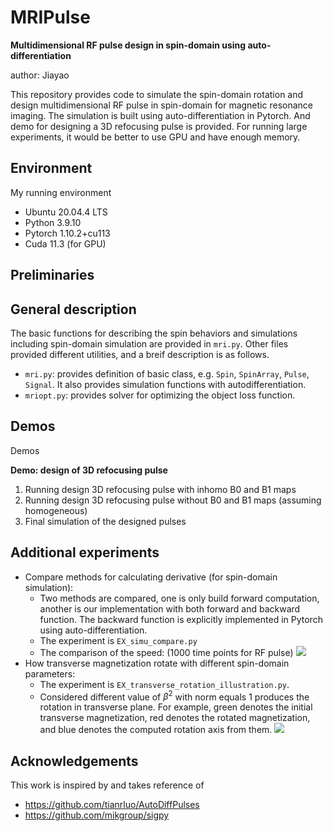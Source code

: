 # MRIPulse
**Multidimensional RF pulse design in spin-domain using auto-differentiation**

author: Jiayao

This repository provides code to simulate the spin-domain rotation and design multidimensional RF pulse in spin-domain for magnetic resonance imaging. The simulation is built using auto-differentiation in Pytorch. And demo for designing a 3D refocusing pulse is provided. For running large experiments, it would be better to use GPU and have enough memory.

## Environment
My running environment
- Ubuntu 20.04.4 LTS
- Python 3.9.10
- Pytorch 1.10.2+cu113
- Cuda 11.3 (for GPU)

## Preliminaries


## General description
The basic functions for describing the spin behaviors and simulations including spin-domain simulation are provided in `mri.py`. Other files provided different utilities, and a breif description is as follows.
- `mri.py`: provides definition of basic class, e.g. `Spin`, `SpinArray`, `Pulse`, `Signal`. It also provides simulation functions with autodifferentiation.
- `mriopt.py`: provides solver for optimizing the object loss function. 



## Demos
Demos

**Demo: design of 3D refocusing pulse**
1. Running design 3D refocusing pulse with inhomo B0 and B1 maps
2. Running design 3D refocusing pulse without B0 and B1 maps (assuming homogeneous)
3. Final simulation of the designed pulses

## Additional experiments
- Compare methods for calculating derivative (for spin-domain simulation): 
  - Two methods are compared, one is only build forward computation, another is our implementation with both forward and backward function. The backward function is explicitly implemented in Pytorch using auto-differentiation. 
  - The experiment is `EX_simu_compare.py`
  - The comparison of the speed: (1000 time points for RF pulse) ![](https://github.com/MIITT-MRI-Jianglab/MRIPulse/blob/main/EX_results/EX_simu_compare_speed.png)
- How transverse magnetization rotate with different spin-domain parameters:
  - The experiment is `EX_transverse_rotation_illustration.py`. 
  - Considered different value of $\beta^2$ with norm equals 1 produces the rotation in transverse plane. For example, green denotes the initial transverse magnetization, red denotes the rotated magnetization, and blue denotes the computed rotation axis from them. ![](https://github.com/MIITT-MRI-Jianglab/MRIPulse/blob/main/EX_results/EX_transverse_rotation_illustration.png) 


## Acknowledgements
This work is inspired by and takes reference of
- https://github.com/tianrluo/AutoDiffPulses
- https://github.com/mikgroup/sigpy

